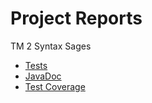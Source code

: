 # Project Reports

TM 2 Syntax Sages

- [Tests](./tests/test/)
- [JavaDoc](./javadoc/)
- [Test Coverage](./jacoco/test/html/)

